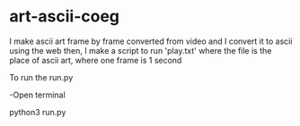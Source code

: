 # art-ascii-coeg
I make ascii art frame by frame converted from video and I convert it to ascii using the web then, I make a script to run 'play.txt' where the file is the place of ascii art, where one frame is 1 second

To run the run.py 

-Open terminal 

python3 run.py
